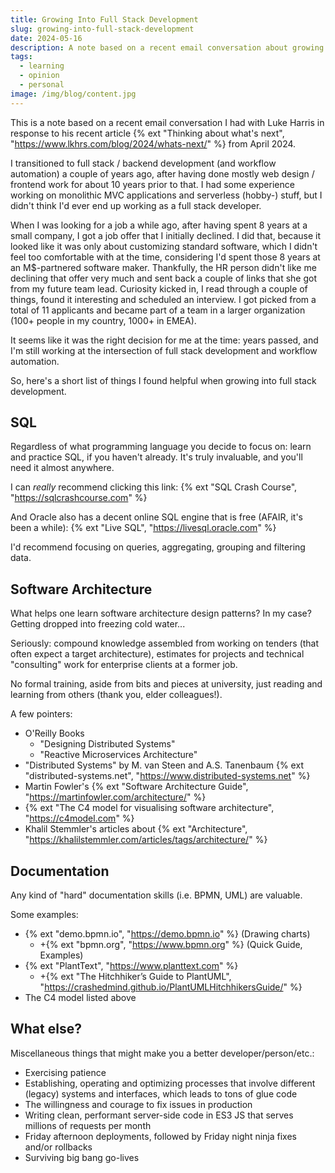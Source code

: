 ```yaml
---
title: Growing Into Full Stack Development
slug: growing-into-full-stack-development
date: 2024-05-16
description: A note based on a recent email conversation about growing into full stack development.
tags:
  - learning
  - opinion
  - personal
image: /img/blog/content.jpg
---
```


This is a note based on a recent email conversation I had with Luke Harris in response to his recent article {% ext "Thinking about what's next", "https://www.lkhrs.com/blog/2024/whats-next/" %} from April 2024.

I transitioned to full stack / backend development (and workflow automation) a couple of years ago, after having done mostly web design / frontend work for about 10 years prior to that. I had some experience working on monolithic MVC applications and serverless (hobby-) stuff, but I didn't think I'd ever end up working as a full stack developer.

When I was looking for a job a while ago, after having spent 8 years at a small company, I got a job offer that I initially declined. I did that, because it looked like it was only about customizing standard software, which I didn't feel too comfortable with at the time, considering I'd spent those 8 years at an M$-partnered software maker. Thankfully, the HR person didn't like me declining that offer very much and sent back a couple of links that she got from my future team lead. Curiosity kicked in, I read through a couple of things, found it interesting and scheduled an interview. I got picked from a total of 11 applicants and became part of a team in a larger organization (100+ people in my country, 1000+ in EMEA).

It seems like it was the right decision for me at the time: years passed, and I'm still working at the intersection of full stack development and workflow automation.

So, here's a short list of things I found helpful when growing into full stack development.

## SQL

Regardless of what programming language you decide to focus on: learn and practice SQL, if you haven't already. It's truly invaluable, and you'll need it almost anywhere.

I can _really_ recommend clicking this link:
{% ext "SQL Crash Course", "https://sqlcrashcourse.com" %}

And Oracle also has a decent online SQL engine that is free (AFAIR, it's been a while):
{% ext "Live SQL", "https://livesql.oracle.com" %}

I'd recommend focusing on queries, aggregating, grouping and filtering data.

## Software Architecture

What helps one learn software architecture design patterns?
In my case? Getting dropped into freezing cold water...

Seriously: compound knowledge assembled from working on tenders (that often expect a target architecture), estimates for projects and technical "consulting" work for enterprise clients at a former job.

No formal training, aside from bits and pieces at university, just reading and learning from others (thank you, elder colleagues!).

A few pointers:

- O'Reilly Books
  - "Designing Distributed Systems"
  - "Reactive Microservices Architecture"
- "Distributed Systems" by M. van Steen and A.S. Tanenbaum
  {% ext "distributed-systems.net", "https://www.distributed-systems.net" %}
- Martin Fowler's {% ext "Software Architecture Guide", "https://martinfowler.com/architecture/" %}
- {% ext "The C4 model for visualising software architecture", "https://c4model.com" %}
- Khalil Stemmler's articles about {% ext "Architecture", "https://khalilstemmler.com/articles/tags/architecture/" %}

## Documentation

Any kind of "hard" documentation skills (i.e. BPMN, UML) are valuable.

Some examples:

- {% ext "demo.bpmn.io", "https://demo.bpmn.io" %} (Drawing charts)
  - +{% ext "bpmn.org", "https://www.bpmn.org" %} (Quick Guide, Examples)
- {% ext "PlantText", "https://www.planttext.com" %}
  - +{% ext "The Hitchhiker’s Guide to PlantUML", "https://crashedmind.github.io/PlantUMLHitchhikersGuide/" %}
- The C4 model listed above

## What else?

Miscellaneous things that might make you a better developer/person/etc.:

- Exercising patience
- Establishing, operating and optimizing processes that involve different (legacy) systems and interfaces, which leads to tons of glue code
- The willingness and courage to fix issues in production
- Writing clean, performant server-side code in ES3 JS that serves millions of requests per month
- Friday afternoon deployments, followed by Friday night ninja fixes and/or rollbacks
- Surviving big bang go-lives
